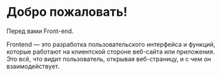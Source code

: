 # Добро пожаловать!

Перед вами Front-end.

Frontend — это разработка пользовательского интерфейса и функций, которые работают на клиентской стороне веб-сайта или приложения. Это всё, что видит пользователь, открывая веб-страницу, и с чем он взаимодействует.